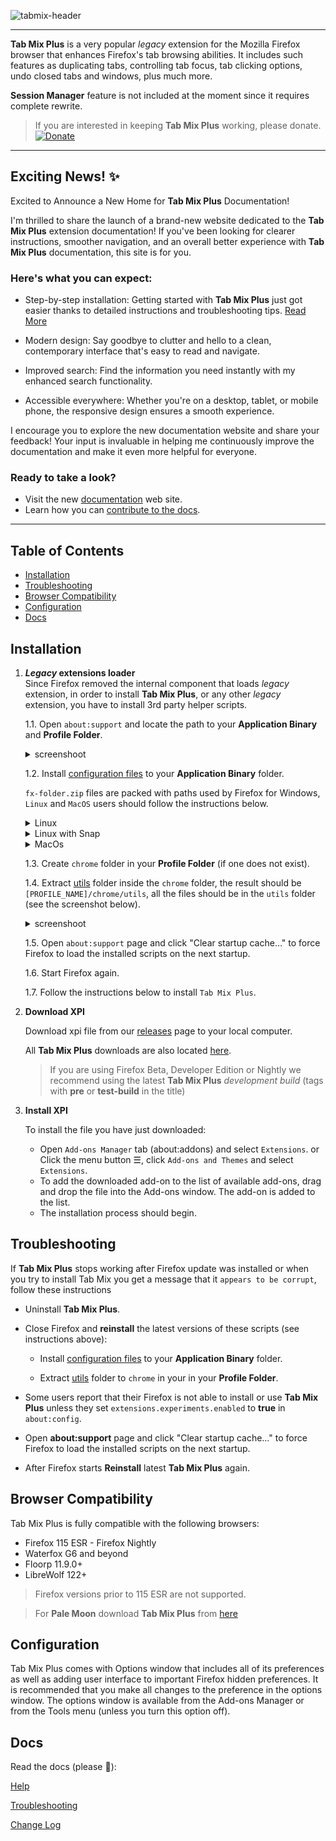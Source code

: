 ![tabmix-header](https://github.com/onemen/TabMixPlus/assets/3650909/232b1106-10ed-4b07-ab7d-53301167a694)

<hr />

**Tab Mix Plus** is a very popular _legacy_ extension for the Mozilla Firefox browser that enhances Firefox's tab browsing abilities. It includes such features as duplicating tabs, controlling tab focus, tab clicking options, undo closed tabs and windows, plus much more.

**Session Manager** feature is not included at the moment since it requires complete rewrite.

>If you are interested in keeping **Tab Mix Plus** working, please donate.
[![Donate](https://img.shields.io/badge/Donate-PayPal-green.svg)](https://www.paypal.com/donate?hosted_button_id=W25388CZ3MNU8)

---

## Exciting News! ✨<!-- omit in toc -->
Excited to Announce a New Home for **Tab Mix Plus** Documentation!

I'm thrilled to share the launch of a brand-new website dedicated to the **Tab Mix Plus** extension documentation! If you've been looking for clearer instructions, smoother navigation, and an overall better experience with **Tab Mix Plus** documentation, this site is for you.

### Here's what you can expect:
- Step-by-step installation: Getting started with **Tab Mix Plus** just got easier thanks to detailed instructions and troubleshooting tips. [Read More](https://onemen.github.io/tabmixplus-docs/other/installation/)

- Modern design: Say goodbye to clutter and hello to a clean, contemporary interface that's easy to read and navigate.

- Improved search: Find the information you need instantly with my enhanced search functionality.

- Accessible everywhere: Whether you're on a desktop, tablet, or mobile phone, the responsive design ensures a smooth experience.

I encourage you to explore the new documentation website and share your feedback! Your input is invaluable in helping me continuously improve the documentation and make it even more helpful for everyone.

### Ready to take a look?
- Visit the new [documentation](https://onemen.github.io/tabmixplus-docs/) web site.
- Learn how you can [contribute to the docs](https://github.com/onemen/tabmixplus-docs).

---


## Table of Contents <!-- omit in toc -->

- [Installation](#installation)
- [Troubleshooting](#troubleshooting)
- [Browser Compatibility](#browser-compatibility)
- [Configuration](#configuration)
- [Docs](#docs)


## Installation

1. **_Legacy_ extensions loader**<br />
Since Firefox removed the internal component that loads _legacy_ extension, in order to install **Tab Mix Plus**, or any other _legacy_ extension, you have to install 3rd party helper scripts.

   1.1. Open `about:support` and locate the path to your **Application Binary** and **Profile Folder**.
   <details><summary>screenshoot</summary>

   ![firefox](https://github.com/onemen/TabMixPlus/assets/3650909/e39c4d4e-5bec-47fe-96d7-faba7fab24b2)
   </details>

   1.2. Install [configuration files](https://github.com/onemen/TabMixPlus/files/14075743/fx-folder.zip) to your **Application Binary** folder.

   `fx-folder.zip` files are packed with paths used by Firefox for Windows, `Linux` and `MacOS` users should follow the instructions below.
   <details>
     <summary>Linux</summary>

     **Note**:
     The default path to Firefox on Linux is typically `/usr/lib/firefox/`.

     **Verify the path**:

     Check the actual path to your Firefox **Application Binary**.
     If it differs from `/usr/lib/firefox/`, replace the path accordingly in the following instructions.

     **Copy the configuration files extracted from `fx-folder.zip`**:

     * copy `config.js` to `/usr/lib/firefox/config.js`
     * copy `config-prefs.js` to `/usr/lib/firefox/browser/defaults/preferences/config-prefs.js`
   </details>

   <details>
     <summary>Linux with Snap</summary>

     **Compatibility Note**:

     `Firefox snap for Linux` versions prior to 108 are not supported.

     **Instructions for Firefox snap 108 or newer**

     **Verify installation path**:

     If you're uncertain about the installation path of your Firefox snap, use the command `snap list firefox` in your terminal to check.

     **Copy the configuration files extracted from `fx-folder.zip`**:

     * copy `config.js` to `/etc/firefox/config.js`
     * copy `config-prefs.js` to `/etc/firefox/defaults/pref/config-prefs.js`


     **Create subfolders if necessary**

     If the folders /defaults or /pref don't exist within /etc/firefox/ create them.
   </details>

   <details>
     <summary>MacOs</summary>

     **Note**:

     The default path to Firefox on MacOs is typically `Firefox.app/Contents/Resources`.

     **Verify the path**:

     Check the actual path to your Firefox **Application Binary**.
     If it differs from `Firefox.app/Contents/Resources`, replace the path accordingly in the following instructions.

     **Copy the configuration files extracted from `fx-folder.zip`**:

     * copy `config.js` to `Firefox.app/Contents/Resources/config.js`
     * copy `config-prefs.js` to `Firefox.app/Contents/Resources/defaults/pref/config-prefs.js`
   </details>

   1.3. Create `chrome` folder in your **Profile Folder** (if one does not exist).

   1.4. Extract [utils](https://github.com/onemen/TabMixPlus/files/14075742/utils_extensions_and_scripts.zip) folder inside the `chrome` folder, the result should be `[PROFILE_NAME]/chrome/utils`, all the files should be in the `utils` folder (see the screenshot below).

   <details><summary>screenshoot</summary>

   ![firefox](https://github.com/onemen/TabMixPlus/assets/3650909/fc5da575-2c75-493e-8342-34f1142ece4a)
   </details>

   1.5. Open `about:support` page and click "Clear startup cache…" to force Firefox to load the installed scripts on the next startup.

   1.6. Start Firefox again.

   1.7. Follow the instructions below to install `Tab Mix Plus`.



1. **Download XPI**

    Download xpi file from our [releases](https://github.com/onemen/TabMixPlus/releases) page to your local computer.

    All **Tab Mix Plus** downloads are also located [here](https://bitbucket.org/onemen/tabmixplus-for-firefox/downloads/).
    >If you are using Firefox Beta, Developer Edition or Nightly we recommend using the latest **Tab Mix Plus** _development build_ (tags with **pre** or **test-build** in the title)


1. **Install XPI**

   To install the file you have just downloaded:
   * Open `Add-ons Manager` tab (about:addons) and select `Extensions`.
     or
     Click the menu button ☰, click `Add-ons and Themes` and select `Extensions`.
   * To add the downloaded add-on to the list of available add-ons, drag and drop the file into the Add-ons window. The add-on is added to the list.
   * The installation process should begin.



## Troubleshooting

If <b>Tab Mix Plus</b> stops working after Firefox update was installed or when you try to install Tab Mix you get a message that it `appears to be corrupt`, follow these instructions

* Uninstall **Tab Mix Plus**.
* Close Firefox and **reinstall** the latest versions of these scripts (see instructions above):
  * Install [configuration files](https://github.com/onemen/TabMixPlus/files/14075743/fx-folder.zip) to your **Application Binary** folder.

  * Extract [utils](https://github.com/onemen/TabMixPlus/files/14075742/utils_extensions_and_scripts.zip) folder to `chrome` in your in your **Profile Folder**.

* Some users report that their Firefox is not able to install or use **Tab Mix Plus** unless they set `extensions.experiments.enabled` to **true** in `about:config`.

* Open <b>about:support</b> page and click "Clear startup cache…" to force Firefox to load the installed scripts on the next startup.</li>
* After Firefox starts **Reinstall** latest <b>Tab Mix Plus</b> again.



## Browser Compatibility

Tab Mix Plus is fully compatible with the following browsers:

  * Firefox 115 ESR - Firefox Nightly
  * Waterfox G6 and beyond
  * Floorp 11.9.0+
  * LibreWolf 122+

> Firefox versions prior to 115 ESR are not supported.

> For **Pale Moon** download **Tab Mix Plus** from [here](https://addons.palemoon.org/addon/tab-mix-plus/)



## Configuration

Tab Mix Plus comes with Options window that includes all of its preferences as well as adding user interface to important Firefox hidden preferences. It is recommended that you make all changes to the preference in the options window. The options window is available from the Add-ons Manager or from the Tools menu (unless you turn this option off).



## Docs

Read the docs (please 🙏):

[Help](https://onemen.github.io/tabmixplus-docs/help/links/)

[Troubleshooting](https://onemen.github.io/tabmixplus-docs/troubleshooting/tabmix-does-not-work/)

[Change Log](https://github.com/onemen/TabMixPlus/releases)
